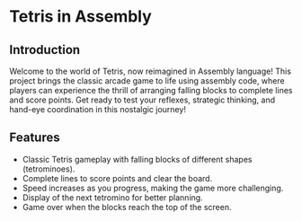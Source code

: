 # Tetris in Assembly

## Introduction

Welcome to the world of Tetris, now reimagined in Assembly language! This project brings the classic arcade game to life using assembly code, where players can experience the thrill of arranging falling blocks to complete lines and score points. Get ready to test your reflexes, strategic thinking, and hand-eye coordination in this nostalgic journey!

## Features

* Classic Tetris gameplay with falling blocks of different shapes (tetrominoes).
* Complete lines to score points and clear the board.
* Speed increases as you progress, making the game more challenging.
* Display of the next tetromino for better planning.
* Game over when the blocks reach the top of the screen.
